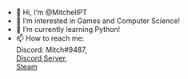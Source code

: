 - 👋 Hi, I’m @MitchellPT
- 👀 I’m interested in Games and Computer Science!
- 🌱 I’m currently learning Python!
- 📫 How to reach me:\
Discord: Mitch#9487,\
[Discord Server](https://discord.gg/u4u3XYw),\
[Steam](https://steamcommunity.com/id/mitchellpt/)
<!-- 💞️ I’m looking to collaborate on ... -->
